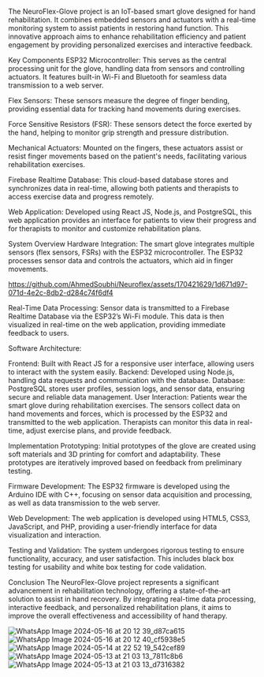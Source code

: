 The NeuroFlex-Glove project is an IoT-based smart glove designed for hand rehabilitation. It combines embedded sensors and actuators with a real-time monitoring system to assist patients in restoring hand function. This innovative approach aims to enhance rehabilitation efficiency and patient engagement by providing personalized exercises and interactive feedback.

Key Components
ESP32 Microcontroller: This serves as the central processing unit for the glove, handling data from sensors and controlling actuators. It features built-in Wi-Fi and Bluetooth for seamless data transmission to a web server.

Flex Sensors: These sensors measure the degree of finger bending, providing essential data for tracking hand movements during exercises.

Force Sensitive Resistors (FSR): These sensors detect the force exerted by the hand, helping to monitor grip strength and pressure distribution.

Mechanical Actuators: Mounted on the fingers, these actuators assist or resist finger movements based on the patient's needs, facilitating various rehabilitation exercises.

Firebase Realtime Database: This cloud-based database stores and synchronizes data in real-time, allowing both patients and therapists to access exercise data and progress remotely.

Web Application: Developed using React JS, Node.js, and PostgreSQL, this web application provides an interface for patients to view their progress and for therapists to monitor and customize rehabilitation plans.

System Overview
Hardware Integration: The smart glove integrates multiple sensors (flex sensors, FSRs) with the ESP32 microcontroller. The ESP32 processes sensor data and controls the actuators, which aid in finger movements.


https://github.com/AhmedSoubhi/Neuroflex/assets/170421629/1d671d97-071d-4e2c-8db2-d284c74f6df4


Real-Time Data Processing: Sensor data is transmitted to a Firebase Realtime Database via the ESP32’s Wi-Fi module. This data is then visualized in real-time on the web application, providing immediate feedback to users.

Software Architecture:

Frontend: Built with React JS for a responsive user interface, allowing users to interact with the system easily.
Backend: Developed using Node.js, handling data requests and communication with the database.
Database: PostgreSQL stores user profiles, session logs, and sensor data, ensuring secure and reliable data management.
User Interaction: Patients wear the smart glove during rehabilitation exercises. The sensors collect data on hand movements and forces, which is processed by the ESP32 and transmitted to the web application. Therapists can monitor this data in real-time, adjust exercise plans, and provide feedback.

Implementation
Prototyping: Initial prototypes of the glove are created using soft materials and 3D printing for comfort and adaptability. These prototypes are iteratively improved based on feedback from preliminary testing.

Firmware Development: The ESP32 firmware is developed using the Arduino IDE with C++, focusing on sensor data acquisition and processing, as well as data transmission to the web server.

Web Development: The web application is developed using HTML5, CSS3, JavaScript, and PHP, providing a user-friendly interface for data visualization and interaction.

Testing and Validation: The system undergoes rigorous testing to ensure functionality, accuracy, and user satisfaction. This includes black box testing for usability and white box testing for code validation.

Conclusion
The NeuroFlex-Glove project represents a significant advancement in rehabilitation technology, offering a state-of-the-art solution to assist in hand recovery. By integrating real-time data processing, interactive feedback, and personalized rehabilitation plans, it aims to improve the overall effectiveness and accessibility of hand therapy.

![WhatsApp Image 2024-05-16 at 20 12 39_d87ca615](https://github.com/AhmedSoubhi/Neuroflex/assets/170421629/03b8f5bc-a0a2-481e-81a2-df4470df17c5)
![WhatsApp Image 2024-05-16 at 20 12 40_cf5938e5](https://github.com/AhmedSoubhi/Neuroflex/assets/170421629/9a3b4392-5c8f-41a2-85f8-67881bc21f4a)
![WhatsApp Image 2024-05-14 at 22 52 19_542cef89](https://github.com/AhmedSoubhi/Neuroflex/assets/170421629/7b93691f-556b-44d8-94c1-28df95b5cd1e)
![WhatsApp Image 2024-05-13 at 21 03 13_7811c8b6](https://github.com/AhmedSoubhi/Neuroflex/assets/170421629/d2f7826a-ad0f-4b48-9c2f-b8ec462bdfc8)
![WhatsApp Image 2024-05-13 at 21 03 13_d7316382](https://github.com/AhmedSoubhi/Neuroflex/assets/170421629/d7028eca-c413-444d-a949-8d6fbfa52563)

